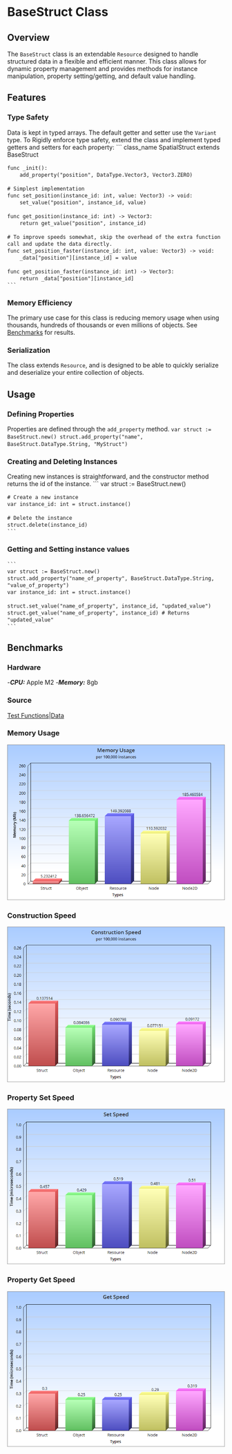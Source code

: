 # BaseStruct Class

## Overview

The `BaseStruct` class is an extendable `Resource` designed to handle structured data in a flexible and efficient manner. This class allows for dynamic property management and provides methods for instance manipulation, property setting/getting, and default value handling.

## Features

### Type Safety
Data is kept in typed arrays. The default getter and setter use the `Variant` type. To Rigidly enforce type safety, extend the class and implement typed getters and setters for each property:
    ```
    class_name SpatialStruct extends BaseStruct

    func _init():
        add_property("position", DataType.Vector3, Vector3.ZERO)

    # Simplest implementation
    func set_position(instance_id: int, value: Vector3) -> void:
        set_value("position", instance_id, value)

    func get_position(instance_id: int) -> Vector3:
        return get_value("position", instance_id)

    # To improve speeds somewhat, skip the overhead of the extra function call and update the data directly.
    func set_position_faster(instance_id: int, value: Vector3) -> void:
        _data["position"][instance_id] = value

    func get_position_faster(instance_id: int) -> Vector3:
        return _data["position"][instance_id]
    ```

### Memory Efficiency
The primary use case for this class is reducing memory usage when using thousands, hundreds of thousands or even millions of objects. See [Benchmarks](#benchmarks) for results.

### Serialization
The class extends `Resource`, and is designed to be able to quickly serialize and deserialize your entire collection of objects.

## Usage

### Defining Properties
Properties are defined through the `add_property` method.
    ```
    var struct := BaseStruct.new()
    struct.add_property("name", BaseStruct.DataType.String, "MyStruct")
    ```

### Creating and Deleting Instances
Creating new instances is straightforward, and the constructor method returns the id of the instance.
    ```
    var struct := BaseStruct.new()

    # Create a new instance
    var instance_id: int = struct.instance()

    # Delete the instance
    struct.delete(instance_id)
    ```

### Getting and Setting instance values
    ```
    var struct := BaseStruct.new()
    struct.add_property("name_of_property", BaseStruct.DataType.String, "value_of_property")
    var instance_id: int = struct.instance()

    struct.set_value("name_of_property", instance_id, "updated_value")
    struct.get_value("name_of_property", instance_id) # Returns "updated_value"
    ```

## Benchmarks

### Hardware
-***CPU:*** Apple M2
-***Memory:*** 8gb

### Source
[Test Functions](test.gd)|[Data](benchmarks.txt)

### Memory Usage
![Memory Usage per 100k instances](Memory100k.png)

### Construction Speed
![Construction Speed per 100k instances](Construction100k.png)

### Property Set Speed
![Property Set Speed](SetSpeed.png)

### Property Get Speed
![Property Get Speed](GetSpeed.png)
